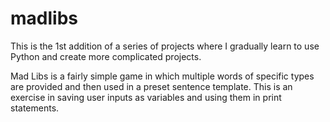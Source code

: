 # madlibs

This is the 1st addition of a series of projects where I gradually learn to use Python and create more complicated projects.

Mad Libs is a fairly simple game in which multiple words of specific types are provided and then used in a preset sentence template.
This is an exercise in saving user inputs as variables and using them in print statements.
